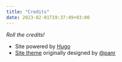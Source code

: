 ```yaml
---
title: "Credits"
date: 2023-02-01T19:37:49+03:00
---
```


_Roll the credits!_

- Site powered by [Hugo](http://gohugo.io/)
- [Site theme](https://github.com/panr/hugo-theme-terminal) originally designed by [@panr](https://github.com/panr)